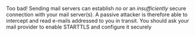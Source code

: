 Too bad! Sending mail servers can establish *no* or an *insufficiently* secure connection with your mail server(s). A passive attacker is therefore able to intercept and read e-mails addressed to you in transit. You should ask your mail provider to enable STARTTLS and configure it securely
